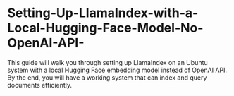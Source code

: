 # Setting-Up-LlamaIndex-with-a-Local-Hugging-Face-Model-No-OpenAI-API-
This guide will walk you through setting up LlamaIndex on an Ubuntu system with a local Hugging Face embedding model instead of OpenAI API. By the end, you will have a working system that can index and query documents efficiently.
